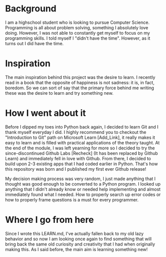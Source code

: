 # Background

I am a highschool student who is looking to pursue Computer Science. Programming is all about problem solving, something I absolutely love doing. However, I was not able to constantly get myself to focus on my programming skills. I told myself I "didn't have the time". However, as it turns out I did have the time.

# Inspiration

The main inspiration behind this project was the desire to learn. I recently read in a book that the opposite of happiness is not sadness: it is, in fact, boredom. So we can sort of say that the primary force behind me writing these was the desire to learn and try something new. 

# How I went about it

Before I dipped my toes into Python back again, I decided to learn Git and I thank myself everyday I did. I highly recommend you to checkout the "Introduction to Git" path on Microsoft Learn [Add_Link], it really makes it easy to learn and is filled with practical applications of the theory taught. At the end of the module, I was left yearning for more so I decided to try the since-discontinued Github Labs [Recheck] (It has been replaced by Github Learn) and immediately fell in love with Github. From there, I decided to build upon 2-3 existing apps that I had coded earlier in Python. That's how this repository was born and I published my first ever Github release! 

My decision making process was very random, I just made anything that I thought was good enough to be converted to a Python program. I looked up anything that I didn't already know or needed help implementing and almost immediately found what I needed. How to properly search up error codes or how to properly frame questions is a must for every programmer.

# Where I go from here

Since I wrote this LEARN.md, I've actually fallen back to my old lazy behavior and so now I am looking once again to find something that will bring back the same old curiosity and creativity that I had when originally making this. As I said before, the main aim is learning something new!
